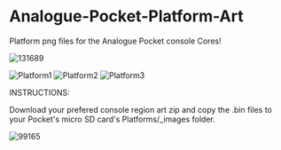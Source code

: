 # Analogue-Pocket-Platform-Art

Platform png files for the Analogue Pocket console Cores!

![131689](https://user-images.githubusercontent.com/123542883/222607670-7210c82e-fa3e-460f-a8e0-ef81bb5c7ec5.gif)

![Platform1](https://user-images.githubusercontent.com/123542883/226184527-78648db8-f53f-457c-811b-ba53ce3d546c.png)
![Platform2](https://user-images.githubusercontent.com/123542883/226184545-49c8683e-36c3-4e93-ac3e-edd98650a570.png)
![Platform3](https://user-images.githubusercontent.com/123542883/226184550-2f704a9d-6d4b-4917-953b-48f445967ca0.png)




INSTRUCTIONS:

Download your prefered console region art zip and copy the .bin files to your Pocket's micro SD card's Platforms/_images folder.

![99165](https://user-images.githubusercontent.com/123542883/222607932-414202ec-5a4d-444e-8fb3-b7d1d9ac738c.gif)
